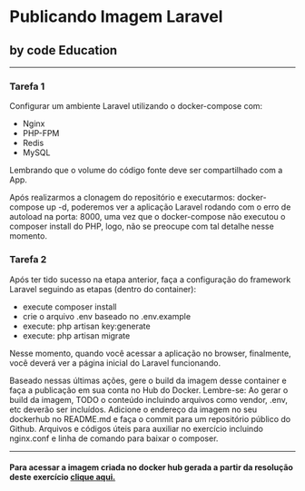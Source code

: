 # Publicando Imagem Laravel 
<h2>by code Education </h2> 
<hr/>

<h3>Tarefa 1</h3>

Configurar um ambiente Laravel utilizando o docker-compose com:
<ul>
<li>Nginx</li>
<li>PHP-FPM</li>
<li>Redis</li>
<li>MySQL</li>
</ul>
<p>Lembrando que o volume do código fonte deve ser compartilhado com a App. </p>
<p>Após realizarmos a clonagem do repositório e executarmos: docker-compose up -d, 
poderemos ver a aplicação Laravel rodando com o erro de autoload na porta: 8000, 
uma vez que o docker-compose não executou o composer install do PHP, logo, não se
preocupe com tal detalhe nesse momento. </p>

<h3>Tarefa 2 </h3> 

<p>Após ter tido sucesso na etapa anterior, faça a configuração do framework Laravel 
seguindo as etapas (dentro do container):</p>
<ul>
<li>execute composer install</li>
<li>crie o arquivo .env baseado no .env.example </li>
<li>execute: php artisan key:generate </li>
<li>execute: php artisan migrate </li>
</ul>

<p>Nesse momento, quando você acessar a aplicação no browser, finalmente, você deverá ver 
a página inicial do Laravel funcionando. </p>

<p>Baseado nessas últimas ações, gere o build da imagem desse container e faça a 
publicação em sua conta no Hub do Docker. Lembre-se: Ao gerar o build da imagem, 
TODO o conteúdo incluindo arquivos como vendor, .env, etc deverão ser incluídos. 
Adicione o endereço da imagem no seu dockerhub no README.md e faça o commit para 
um repositório público do Github. Arquivos e códigos úteis para auxiliar no exercício
incluindo nginx.conf e linha de comando para baixar o composer.</p>
<hr/>

#### Para acessar a imagem criada no docker hub gerada a partir da resolução deste exercício <a href="https://hub.docker.com/r/josimar1000/laravel"> clique aqui. </a>
